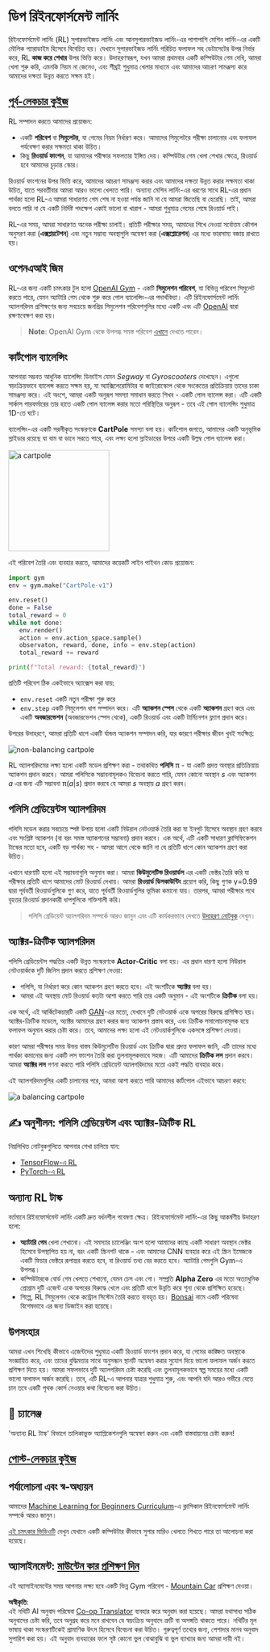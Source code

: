 <!--
CO_OP_TRANSLATOR_METADATA:
{
  "original_hash": "dbacf9b1915612981d76059678e563e5",
  "translation_date": "2025-08-26T10:13:26+00:00",
  "source_file": "lessons/6-Other/22-DeepRL/README.md",
  "language_code": "bn"
}
-->
# ডিপ রিইনফোর্সমেন্ট লার্নিং

রিইনফোর্সমেন্ট লার্নিং (RL) সুপারভাইজড লার্নিং এবং আনসুপারভাইজড লার্নিং-এর পাশাপাশি মেশিন লার্নিং-এর একটি মৌলিক প্যারাডাইম হিসেবে বিবেচিত হয়। যেখানে সুপারভাইজড লার্নিং পরিচিত ফলাফল সহ ডেটাসেটের উপর নির্ভর করে, RL **কাজ করে শেখার** উপর ভিত্তি করে। উদাহরণস্বরূপ, যখন আমরা প্রথমবার একটি কম্পিউটার গেম দেখি, আমরা খেলা শুরু করি, এমনকি নিয়ম না জেনেও, এবং শীঘ্রই শুধুমাত্র খেলার মাধ্যমে এবং আমাদের আচরণ সামঞ্জস্য করে আমাদের দক্ষতা উন্নত করতে সক্ষম হই।

## [পূর্ব-লেকচার কুইজ](https://ff-quizzes.netlify.app/en/ai/quiz/43)

RL সম্পাদন করতে আমাদের প্রয়োজন:

* একটি **পরিবেশ** বা **সিমুলেটর**, যা গেমের নিয়ম নির্ধারণ করে। আমাদের সিমুলেটরে পরীক্ষা চালানোর এবং ফলাফল পর্যবেক্ষণ করার সক্ষমতা থাকা উচিত।
* কিছু **রিওয়ার্ড ফাংশন**, যা আমাদের পরীক্ষার সফলতার ইঙ্গিত দেয়। কম্পিউটার গেম খেলা শেখার ক্ষেত্রে, রিওয়ার্ড হবে আমাদের চূড়ান্ত স্কোর।

রিওয়ার্ড ফাংশনের উপর ভিত্তি করে, আমাদের আচরণ সামঞ্জস্য করার এবং আমাদের দক্ষতা উন্নত করার সক্ষমতা থাকা উচিত, যাতে পরবর্তীবার আমরা আরও ভালো খেলতে পারি। অন্যান্য মেশিন লার্নিং-এর ধরণের সাথে RL-এর প্রধান পার্থক্য হলো RL-এ আমরা সাধারণত গেম শেষ না হওয়া পর্যন্ত জানি না যে আমরা জিতেছি বা হেরেছি। তাই, আমরা বলতে পারি না যে একটি নির্দিষ্ট পদক্ষেপ একাই ভালো বা খারাপ - আমরা শুধুমাত্র গেমের শেষে রিওয়ার্ড পাই।

RL-এর সময়, আমরা সাধারণত অনেক পরীক্ষা চালাই। প্রতিটি পরীক্ষার সময়, আমাদের শিখে নেওয়া সর্বোত্তম কৌশল অনুসরণ করা (**এক্সপ্লয়টেশন**) এবং নতুন সম্ভাব্য অবস্থাগুলি অন্বেষণ করা (**এক্সপ্লোরেশন**) এর মধ্যে ভারসাম্য বজায় রাখতে হয়।

## ওপেনএআই জিম

RL-এর জন্য একটি চমৎকার টুল হলো [OpenAI Gym](https://gym.openai.com/) - একটি **সিমুলেশন পরিবেশ**, যা বিভিন্ন পরিবেশ সিমুলেট করতে পারে, যেমন অ্যাটারি গেম থেকে শুরু করে পোল ব্যালেন্সিং-এর পদার্থবিদ্যা। এটি রিইনফোর্সমেন্ট লার্নিং অ্যালগরিদম প্রশিক্ষণের জন্য সবচেয়ে জনপ্রিয় সিমুলেশন পরিবেশগুলির মধ্যে একটি এবং এটি [OpenAI](https://openai.com/) দ্বারা রক্ষণাবেক্ষণ করা হয়।

> **Note**: OpenAI Gym থেকে উপলব্ধ সমস্ত পরিবেশ [এখানে](https://gym.openai.com/envs/#classic_control) দেখতে পারেন।

## কার্টপোল ব্যালেন্সিং

আপনারা সম্ভবত আধুনিক ব্যালেন্সিং ডিভাইস যেমন *Segway* বা *Gyroscooters* দেখেছেন। এগুলো স্বয়ংক্রিয়ভাবে ব্যালেন্স করতে সক্ষম হয়, যা অ্যাক্সিলেরোমিটার বা জাইরোস্কোপ থেকে সংকেতের প্রতিক্রিয়ায় তাদের চাকা সামঞ্জস্য করে। এই অংশে, আমরা একটি অনুরূপ সমস্যা সমাধান করতে শিখব - একটি পোল ব্যালেন্স করা। এটি একটি সার্কাস পারফর্মারের তার হাতে একটি পোল ব্যালেন্স করার মতো পরিস্থিতির অনুরূপ - তবে এই পোল ব্যালেন্সিং শুধুমাত্র 1D-তে ঘটে।

ব্যালেন্সিং-এর একটি সরলীকৃত সংস্করণকে **CartPole** সমস্যা বলা হয়। কার্টপোল জগতে, আমাদের একটি অনুভূমিক স্লাইডার রয়েছে যা বাম বা ডানে সরতে পারে, এবং লক্ষ্য হলো স্লাইডারের উপরে একটি উল্লম্ব পোল ব্যালেন্স করা।

<img alt="a cartpole" src="images/cartpole.png" width="200"/>

এই পরিবেশ তৈরি এবং ব্যবহার করতে, আমাদের কয়েকটি লাইন পাইথন কোড প্রয়োজন:

```python
import gym
env = gym.make("CartPole-v1")

env.reset()
done = False
total_reward = 0
while not done:
   env.render()
   action = env.action_space.sample()
   observaton, reward, done, info = env.step(action)
   total_reward += reward

print(f"Total reward: {total_reward}")
```

প্রতিটি পরিবেশ ঠিক একইভাবে অ্যাক্সেস করা যায়:
* `env.reset` একটি নতুন পরীক্ষা শুরু করে
* `env.step` একটি সিমুলেশন ধাপ সম্পাদন করে। এটি **অ্যাকশন স্পেস** থেকে একটি **অ্যাকশন** গ্রহণ করে এবং একটি **অবজারভেশন** (অবজারভেশন স্পেস থেকে), একটি রিওয়ার্ড এবং একটি টার্মিনেশন ফ্ল্যাগ প্রদান করে।

উপরের উদাহরণে, আমরা প্রতিটি ধাপে একটি র্যান্ডম অ্যাকশন সম্পাদন করি, যার কারণে পরীক্ষার জীবন খুবই সংক্ষিপ্ত:

![non-balancing cartpole](../../../../../lessons/6-Other/22-DeepRL/images/cartpole-nobalance.gif)

RL অ্যালগরিদমের লক্ষ্য হলো একটি মডেল প্রশিক্ষণ করা - তথাকথিত **পলিসি** π - যা একটি প্রদত্ত অবস্থার প্রতিক্রিয়ায় অ্যাকশন প্রদান করবে। আমরা পলিসিকে সম্ভাবনামূলকও বিবেচনা করতে পারি, যেমন কোনো অবস্থান *s* এবং অ্যাকশন *a* এর জন্য এটি সম্ভাবনা π(*a*|*s*) প্রদান করবে যে আমরা *s* অবস্থায় *a* গ্রহণ করব।

## পলিসি গ্রেডিয়েন্টস অ্যালগরিদম

পলিসি মডেল করার সবচেয়ে স্পষ্ট উপায় হলো একটি নিউরাল নেটওয়ার্ক তৈরি করা যা ইনপুট হিসেবে অবস্থান গ্রহণ করবে এবং সংশ্লিষ্ট অ্যাকশন (বা বরং সমস্ত অ্যাকশনের সম্ভাবনা) প্রদান করবে। এক অর্থে, এটি একটি সাধারণ ক্লাসিফিকেশন টাস্কের মতো হবে, একটি বড় পার্থক্য সহ - আমরা আগে থেকে জানি না যে প্রতিটি ধাপে কোন অ্যাকশন গ্রহণ করা উচিত।

এখানে ধারণাটি হলো এই সম্ভাবনাগুলি অনুমান করা। আমরা **কিউমুলেটিভ রিওয়ার্ডস** এর একটি ভেক্টর তৈরি করি যা পরীক্ষার প্রতিটি ধাপে আমাদের মোট রিওয়ার্ড দেখায়। আমরা **রিওয়ার্ড ডিসকাউন্টিং** প্রয়োগ করি, কিছু গুণক γ=0.99 দ্বারা পূর্ববর্তী রিওয়ার্ডগুলিকে গুণ করে, যাতে পূর্ববর্তী রিওয়ার্ডগুলির ভূমিকা কমানো যায়। তারপর, আমরা পরীক্ষার পথে বৃহত্তর রিওয়ার্ড প্রদানকারী ধাপগুলিকে শক্তিশালী করি।

> পলিসি গ্রেডিয়েন্ট অ্যালগরিদম সম্পর্কে আরও জানুন এবং এটি কার্যকরভাবে দেখতে [উদাহরণ নোটবুক](../../../../../lessons/6-Other/22-DeepRL/CartPole-RL-TF.ipynb) দেখুন।

## অ্যাক্টর-ক্রিটিক অ্যালগরিদম

পলিসি গ্রেডিয়েন্টস পদ্ধতির একটি উন্নত সংস্করণকে **Actor-Critic** বলা হয়। এর প্রধান ধারণা হলো নিউরাল নেটওয়ার্ককে দুটি জিনিস প্রদান করতে প্রশিক্ষণ দেওয়া:

* পলিসি, যা নির্ধারণ করে কোন অ্যাকশন গ্রহণ করতে হবে। এই অংশটিকে **অ্যাক্টর** বলা হয়।
* আমরা এই অবস্থায় মোট রিওয়ার্ড কতটা আশা করতে পারি তার একটি অনুমান - এই অংশটিকে **ক্রিটিক** বলা হয়।

এক অর্থে, এই আর্কিটেকচারটি একটি [GAN](../../4-ComputerVision/10-GANs/README.md)-এর মতো, যেখানে দুটি নেটওয়ার্ক একে অপরের বিরুদ্ধে প্রশিক্ষিত হয়। অ্যাক্টর-ক্রিটিক মডেলে, অ্যাক্টর আমাদের গ্রহণ করার জন্য অ্যাকশন প্রস্তাব করে, এবং ক্রিটিক সমালোচনামূলক হয়ে ফলাফল অনুমান করার চেষ্টা করে। তবে, আমাদের লক্ষ্য হলো এই নেটওয়ার্কগুলিকে একসঙ্গে প্রশিক্ষণ দেওয়া।

কারণ আমরা পরীক্ষার সময় উভয় বাস্তব কিউমুলেটিভ রিওয়ার্ড এবং ক্রিটিক দ্বারা প্রদত্ত ফলাফল জানি, এটি তাদের মধ্যে পার্থক্য কমানোর জন্য একটি লস ফাংশন তৈরি করা তুলনামূলকভাবে সহজ। এটি আমাদের **ক্রিটিক লস** প্রদান করবে। আমরা **অ্যাক্টর লস** গণনা করতে পারি পলিসি গ্রেডিয়েন্ট অ্যালগরিদমের মতো একই পদ্ধতি ব্যবহার করে।

এই অ্যালগরিদমগুলির একটি চালানোর পরে, আমরা আশা করতে পারি আমাদের কার্টপোল এইভাবে আচরণ করবে:

![a balancing cartpole](../../../../../lessons/6-Other/22-DeepRL/images/cartpole-balance.gif)

## ✍️ অনুশীলন: পলিসি গ্রেডিয়েন্টস এবং অ্যাক্টর-ক্রিটিক RL

নিম্নলিখিত নোটবুকগুলিতে আপনার শেখা চালিয়ে যান:

* [TensorFlow-এ RL](../../../../../lessons/6-Other/22-DeepRL/CartPole-RL-TF.ipynb)
* [PyTorch-এ RL](../../../../../lessons/6-Other/22-DeepRL/CartPole-RL-PyTorch.ipynb)

## অন্যান্য RL টাস্ক

বর্তমানে রিইনফোর্সমেন্ট লার্নিং একটি দ্রুত বর্ধনশীল গবেষণা ক্ষেত্র। রিইনফোর্সমেন্ট লার্নিং-এর কিছু আকর্ষণীয় উদাহরণ হলো:

* **অ্যাটারি গেম** খেলা শেখানো। এই সমস্যার চ্যালেঞ্জিং অংশ হলো আমাদের কাছে একটি সাধারণ অবস্থান ভেক্টর হিসেবে উপস্থাপিত হয় না, বরং একটি স্ক্রিনশট থাকে - এবং আমাদের CNN ব্যবহার করে এই স্ক্রিন ইমেজকে একটি ফিচার ভেক্টরে রূপান্তর করতে হবে, বা রিওয়ার্ড তথ্য বের করতে হবে। অ্যাটারি গেমগুলি Gym-এ উপলব্ধ।
* কম্পিউটারকে বোর্ড গেম খেলতে শেখানো, যেমন চেস এবং গো। সম্প্রতি **Alpha Zero** এর মতো অত্যাধুনিক প্রোগ্রাম দুটি এজেন্ট একে অপরের বিরুদ্ধে খেলে এবং প্রতিটি ধাপে উন্নতি করে শূন্য থেকে প্রশিক্ষিত হয়েছে।
* শিল্পে, RL সিমুলেশন থেকে কন্ট্রোল সিস্টেম তৈরি করতে ব্যবহৃত হয়। [Bonsai](https://azure.microsoft.com/services/project-bonsai/?WT.mc_id=academic-77998-cacaste) নামে একটি পরিষেবা বিশেষভাবে এর জন্য ডিজাইন করা হয়েছে।

## উপসংহার

আমরা এখন শিখেছি কীভাবে এজেন্টদের শুধুমাত্র একটি রিওয়ার্ড ফাংশন প্রদান করে, যা গেমের কাঙ্ক্ষিত অবস্থাকে সংজ্ঞায়িত করে, এবং তাদের বুদ্ধিমত্তার সাথে অনুসন্ধান স্থানটি অন্বেষণ করার সুযোগ দিয়ে ভালো ফলাফল অর্জন করতে প্রশিক্ষণ দিতে হয়। আমরা সফলভাবে দুটি অ্যালগরিদম চেষ্টা করেছি এবং তুলনামূলকভাবে স্বল্প সময়ের মধ্যে একটি ভালো ফলাফল অর্জন করেছি। তবে, এটি RL-এ আপনার যাত্রার শুধুমাত্র শুরু, এবং আপনি যদি আরও গভীরে যেতে চান তবে একটি পৃথক কোর্স নেওয়ার কথা বিবেচনা করা উচিত।

## 🚀 চ্যালেঞ্জ

'অন্যান্য RL টাস্ক' বিভাগে তালিকাভুক্ত অ্যাপ্লিকেশনগুলি অন্বেষণ করুন এবং একটি বাস্তবায়নের চেষ্টা করুন!

## [পোস্ট-লেকচার কুইজ](https://ff-quizzes.netlify.app/en/ai/quiz/44)

## পর্যালোচনা এবং স্ব-অধ্যয়ন

আমাদের [Machine Learning for Beginners Curriculum](https://github.com/microsoft/ML-For-Beginners/blob/main/8-Reinforcement/README.md)-এ ক্লাসিকাল রিইনফোর্সমেন্ট লার্নিং সম্পর্কে আরও জানুন।

[এই চমৎকার ভিডিওটি](https://www.youtube.com/watch?v=qv6UVOQ0F44) দেখুন যেখানে একটি কম্পিউটার কীভাবে সুপার মারিও খেলতে শিখতে পারে তা আলোচনা করা হয়েছে।

## অ্যাসাইনমেন্ট: [মাউন্টেন কার প্রশিক্ষণ দিন](lab/README.md)

এই অ্যাসাইনমেন্টের সময় আপনার লক্ষ্য হবে একটি ভিন্ন Gym পরিবেশ - [Mountain Car](https://www.gymlibrary.ml/environments/classic_control/mountain_car/) প্রশিক্ষণ দেওয়া।

**অস্বীকৃতি**:  
এই নথিটি AI অনুবাদ পরিষেবা [Co-op Translator](https://github.com/Azure/co-op-translator) ব্যবহার করে অনুবাদ করা হয়েছে। আমরা যথাসাধ্য সঠিক অনুবাদের চেষ্টা করি, তবে অনুগ্রহ করে মনে রাখবেন যে স্বয়ংক্রিয় অনুবাদে ত্রুটি বা অসঙ্গতি থাকতে পারে। নথিটির মূল ভাষায় থাকা সংস্করণটিকেই প্রামাণিক উৎস হিসেবে বিবেচনা করা উচিত। গুরুত্বপূর্ণ তথ্যের জন্য, পেশাদার মানব অনুবাদ সুপারিশ করা হয়। এই অনুবাদ ব্যবহারের ফলে সৃষ্ট কোনো ভুল বোঝাবুঝি বা ভুল ব্যাখ্যার জন্য আমরা দায়ী নই।